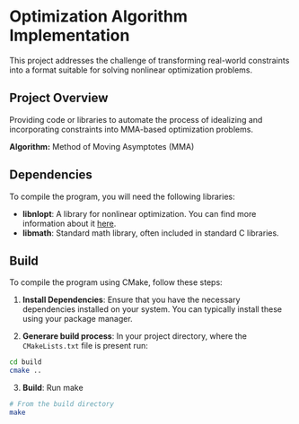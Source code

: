 
# Optimization Algorithm Implementation

This project addresses the challenge of transforming real-world constraints into a format suitable for solving nonlinear optimization problems.

## Project Overview

Providing code or libraries to automate the process of idealizing and incorporating constraints into MMA-based optimization problems.

**Algorithm:** Method of Moving Asymptotes (MMA)


## Dependencies 

To compile the program, you will need the following libraries:

- **libnlopt**: A library for nonlinear optimization. You can find more information about it [here](https://github.com/stevengj/nlopt).
- **libmath**: Standard math library, often included in standard C libraries.

## Build

To compile the program using CMake, follow these steps:

1. **Install Dependencies**: Ensure that you have the necessary dependencies installed on your system. You can typically install these using your package manager.

2. **Generare build process**: In your project directory, where the `CMakeLists.txt` file is present run:

```sh
cd build
cmake ..
```

3. **Build**: Run make

```sh
# From the build directory
make
```
